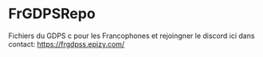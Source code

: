 # FrGDPSRepo
Fichiers du GDPS c pour les Francophones et rejoingner le discord ici dans contact: https://frgdpss.epizy.com/
